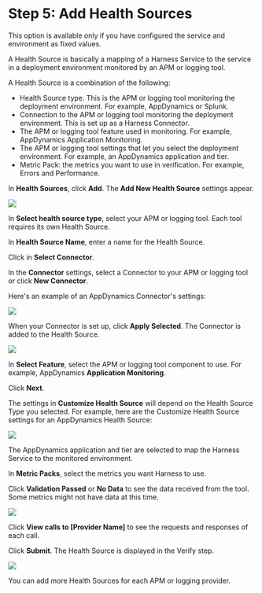 # Step 5: Add Health Sources

This option is available only if you have configured the service and environment as fixed values.

A Health Source is basically a mapping of a Harness Service to the service in a deployment environment monitored by an APM or logging tool.

A Health Source is a combination of the following:

* Health Source type. This is the APM or logging tool monitoring the deployment environment. For example, AppDynamics or Splunk.
* Connection to the APM or logging tool monitoring the deployment environment. This is set up as a Harness Connector.
* The APM or logging tool feature used in monitoring. For example, AppDynamics Application Monitoring.
* The APM or logging tool settings that let you select the deployment environment. For example, an AppDynamics application and tier.
* Metric Pack: the metrics you want to use in verification. For example, Errors and Performance.

In **Health Sources**, click **Add**. The **Add New Health Source** settings appear.

![](./static/verify-deployments-with-the-verify-step-24.png)

In **Select health source type**, select your APM or logging tool. Each tool requires its own Health Source.

In **Health Source Name**, enter a name for the Health Source.

Click in **Select Connector**.

In the **Connector** settings, select a Connector to your APM or logging tool or click **New Connector**.

Here's an example of an AppDynamics Connector's settings:

![](./static/verify-deployments-with-the-verify-step-25.png)

When your Connector is set up, click **Apply Selected**. The Connector is added to the Health Source.

![](./static/verify-deployments-with-the-verify-step-26.png)

In **Select Feature**, select the APM or logging tool component to use. For example, AppDynamics **Application Monitoring**.

Click **Next**.

The settings in **Customize Health Source** will depend on the Health Source Type you selected. For example, here are the Customize Health Source settings for an AppDynamics Health Source:

![](./static/verify-deployments-with-the-verify-step-27.png)

The AppDynamics application and tier are selected to map the Harness Service to the monitored environment.

In **Metric Packs**, select the metrics you want Harness to use.

Click **Validation Passed** or **No Data** to see the data received from the tool. Some metrics might not have data at this time.

![](./static/verify-deployments-with-the-verify-step-28.png)

Click **View calls to [Provider Name]** to see the requests and responses of each call.

Click **Submit**. The Health Source is displayed in the Verify step.

![](./static/verify-deployments-with-the-verify-step-29.png)

You can add more Health Sources for each APM or logging provider.
